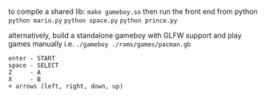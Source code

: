 to compile a shared lib:
`make gameboy.so`
then run the front end from python
`python mario.py`
`python space.py`
`python prince.py`

alternatively, build a standalone gameboy with GLFW support and play games manually
i.e.
`./gameboy ./roms/games/pacman.gb`

```
enter - START
space - SELECT
Z     - A
X     - B
+ arrows (left, right, down, up)
```


